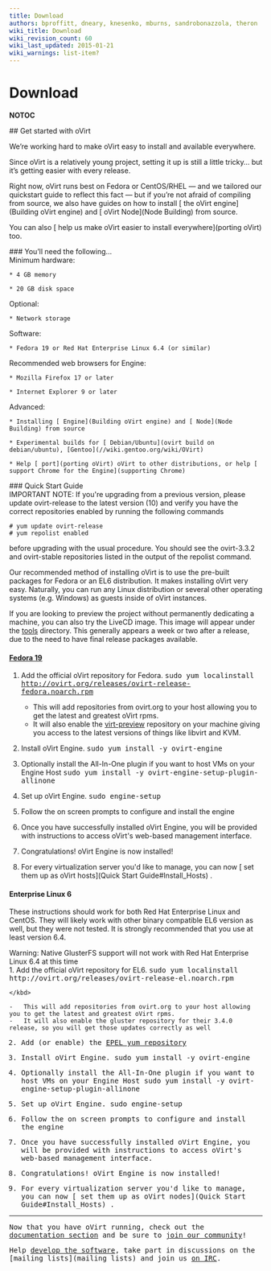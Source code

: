 ```yaml
---
title: Download
authors: bproffitt, dneary, knesenko, mburns, sandrobonazzola, theron
wiki_title: Download
wiki_revision_count: 60
wiki_last_updated: 2015-01-21
wiki_warnings: list-item?
---
```


# Download

__NOTOC__

<div class="row">
<div class="span6 pad-left pad-right-small">
## Get started with oVirt

We’re working hard to make oVirt easy to install and available everywhere.

Since oVirt is a relatively young project, setting it up is still a little tricky… but it’s getting easier with every release.

Right now, oVirt runs best on Fedora or CentOS/RHEL — and we tailored our quickstart guide to reflect this fact — but if you’re not afraid of compiling from source, we also have guides on how to install [ the oVirt engine](Building oVirt engine) and [ oVirt Node](Node Building) from source.

You can also [ help us make oVirt easier to install everywhere](porting oVirt) too.

</div>
<div class="span6 pad-left-small pad-right">
<div class="well">
### You’ll need the following…

<div class="row-fluid">
<div class="span6">
Minimum hardware:  

    * 4 GB memory

    * 20 GB disk space

Optional:  

    * Network storage

Software:  

    * Fedora 19 or Red Hat Enterprise Linux 6.4 (or similar)

</div>
<div class="span6">
Recommended web browsers for Engine:  

    * Mozilla Firefox 17 or later

    * Internet Explorer 9 or later

Advanced:  

    * Installing [ Engine](Building oVirt engine) and [ Node](Node Building) from source

    * Experimental builds for [ Debian/Ubuntu](ovirt build on debian/ubuntu), [Gentoo](//wiki.gentoo.org/wiki/OVirt)

    * Help [ port](porting oVirt) oVirt to other distributions, or help [ support Chrome for the Engine](supporting Chrome)

</div>
</div>
</div>
</div>
</div>
<div class="row">
<div class="span10 offset1">
### Quick Start Guide

<div class="alert alert-info">
IMPORTANT NOTE: If you're upgrading from a previous version, please update ovirt-release to the latest version (10) and verify you have the correct repositories enabled by running the following commands

    # yum update ovirt-release
    # yum repolist enabled

before upgrading with the usual procedure. You should see the ovirt-3.3.2 and ovirt-stable repositories listed in the output of the repolist command.

</div>
Our recommended method of installing oVirt is to use the pre-built packages for Fedora or an EL6 distribution. It makes installing oVirt very easy. Naturally, you can run any Linux distribution or several other operating systems (e.g. Windows) as guests inside of oVirt instances.

If you are looking to preview the project without permanently dedicating a machine, you can also try the LiveCD image. This image will appear under the [tools](http://resources.ovirt.org/releases/stable/tools) directory. This generally appears a week or two after a release, due to the need to have final release packages available.

#### [Fedora 19](http://fedoraproject.org/en/download-splash?file=http://download.fedoraproject.org/pub/fedora/linux/releases/19/Live/x86_64/Fedora-Live-Desktop-x86_64-19-1.iso)

1.  Add the official oVirt repository for Fedora. <kbd>
        sudo yum localinstall http://ovirt.org/releases/ovirt-release-fedora.noarch.rpm

    </kbd>

    -   This will add repositories from ovirt.org to your host allowing you to get the latest and greatest oVirt rpms.
    -   It will also enable the [virt-preview](http://fedoraproject.org/wiki/Virtualization_Preview_Repository) repository on your machine giving you access to the latest versions of things like libvirt and KVM.

2.  Install oVirt Engine. <kbd>
        sudo yum install -y ovirt-engine

    </kbd>

3.  Optionally install the All-In-One plugin if you want to host VMs on your Engine Host <kbd>
        sudo yum install -y ovirt-engine-setup-plugin-allinone

    </kbd>

4.  Set up oVirt Engine. <kbd>
        sudo engine-setup

    </kbd>

5.  Follow the on screen prompts to configure and install the engine
6.  Once you have successfully installed oVirt Engine, you will be provided with instructions to access oVirt's web-based management interface.
7.  Congratulations! oVirt Engine is now installed!
8.  For every virtualization server you'd like to manage, you can now [ set them up as oVirt hosts](Quick Start Guide#Install_Hosts) .

#### Enterprise Linux 6

These instructions should work for both Red Hat Enterprise Linux and CentOS. They will likely work with other binary compatible EL6 version as well, but they were not tested. It is strongly recommended that you use at least version 6.4.

<div class="alert alert-info">
Warning: Native GlusterFS support will not work with Red Hat Enterprise Linux 6.4 at this time

</div>
1.  Add the official oVirt repository for EL6. <kbd>
        sudo yum localinstall http://ovirt.org/releases/ovirt-release-el.noarch.rpm

    </kbd>

    -   This will add repositories from ovirt.org to your host allowing you to get the latest and greatest oVirt rpms.
    -   It will also enable the gluster repository for their 3.4.0 release, so you will get those updates correctly as well

2.  Add (or enable) the [EPEL yum repository](http://dl.fedoraproject.org/pub/epel/6/x86_64/)
3.  Install oVirt Engine. <kbd>
        sudo yum install -y ovirt-engine

    </kbd>

4.  Optionally install the All-In-One plugin if you want to host VMs on your Engine Host <kbd>
        sudo yum install -y ovirt-engine-setup-plugin-allinone

    </kbd>

5.  Set up oVirt Engine. <kbd>
        sudo engine-setup

    </kbd>

6.  Follow the on screen prompts to configure and install the engine
7.  Once you have successfully installed oVirt Engine, you will be provided with instructions to access oVirt's web-based management interface.
8.  Congratulations! oVirt Engine is now installed!
9.  For every virtualization server you'd like to manage, you can now [ set them up as oVirt nodes](Quick Start Guide#Install_Hosts) .

------------------------------------------------------------------------

Now that you have oVirt running, check out the [ documentation section](documentation) and be sure to [ join our community](community)!

Help [ develop the software](develop), take part in discussions on the [mailing lists](mailing lists) and join us [ on IRC](communication#IRC).

</div>
</div>
